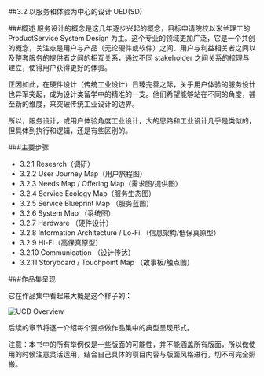 ##3.2 以服务和体验为中心的设计 UED(SD)

###概述
服务设计的概念是这几年逐步兴起的概念，目标申请院校以米兰理工的 ProductService System Design 为主。这个专业的领域更加广泛，它是一个共创的概念，关注点是用户与产品（无论硬件或软件）之间、用户与利益相关者之间以及整套服务的提供者之间的相互关系，通过不同 stakeholder 之间关系的梳理与建立，使得用户获得更好的体验。

正因如此，在硬件设计（传统工业设计）日臻完善之际，关乎用户体验的服务设计也异军突起，成为设计类留学中的精准的一支。他们希望能够站在不同的角度，甚至新的维度，来突破传统工业设计的边界。 

所以，服务设计，或用户体验角度工业设计，大的思路和工业设计几乎是类似的，但具体到执行和逻辑，还是有些区别的。


###主要步骤

 
* 3.2.1 Research（调研）  
* 3.2.2 User Journey Map（用户旅程图）
* 3.2.3 Needs Map / Offering Map（需求图/提供图）
* 3.2.4 Service Ecology Map（服务生态图）  
* 3.2.5 Service Blueprint Map （服务蓝图）  
* 3.2.6 System Map （系统图） 
* 3.2.7 Hardware （硬件设计）  
* 3.2.8 Information Architecture / Lo-Fi （信息架构/低保真原型）    
* 3.2.9 Hi-Fi（高保真原型）  
* 3.2.10 Communication （设计传达）
* 3.2.11 Storyboard / Touchpoint Map （故事板/触点图）  


###作品集呈现  
  
它在作品集中看起来大概是这个样子的：  

![UCD Overview](http://kitpic.makebi.net/id/ued/00ued.png)

  
后续的章节将逐一介绍每个要点做作品集中的典型呈现形式。

  
注意：本书中的所有举例仅是一些版面的可能性，并不能涵盖所有版面，所以做使用的时候注意灵活运用，结合自己具体的项目内容与版面风格进行，切不可完全照搬。
